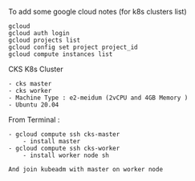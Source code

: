 To add some google cloud notes (for k8s clusters list)


```
gcloud
gcloud auth login
gcloud projects list
gcloud config set project project_id
gcloud compute instances list

```

CKS K8s Cluster
```
- cks master
- cks worker 
- Machine Type : e2-meidum (2vCPU and 4GB Memory )
- Ubuntu 20.04
```

From Terminal : 
```
- gcloud compute ssh cks-master
    - install master 
- gcloud compute ssh cks-worker
    - install worker node sh 

And join kubeadm with master on worker node
```






